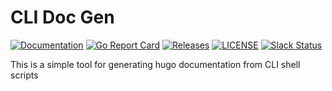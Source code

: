 # CLI Doc Gen

[![Documentation](https://godoc.org/github.com/jenkins-x-labs/cli-doc-gen?status.svg)](https://pkg.go.dev/mod/github.com/jenkins-x-labs/cli-doc-gen)
[![Go Report Card](https://goreportcard.com/badge/github.com/jenkins-x-labs/cli-doc-gen)](https://goreportcard.com/report/github.com/jenkins-x-labs/cli-doc-gen)
[![Releases](https://img.shields.io/github/release-pre/jenkins-x-labs/cli-doc-gen.svg)](https://github.com/jenkins-x-labs/cli-doc-gen/releases)
[![LICENSE](https://img.shields.io/github/license/jenkins-x-labs/cli-doc-gen.svg)](https://github.com/jenkins-x-labs/cli-doc-gen/blob/master/LICENSE)
[![Slack Status](https://img.shields.io/badge/slack-join_chat-white.svg?logo=slack&style=social)](https://slack.k8s.io/)

This is a simple tool for generating hugo documentation from CLI shell scripts
